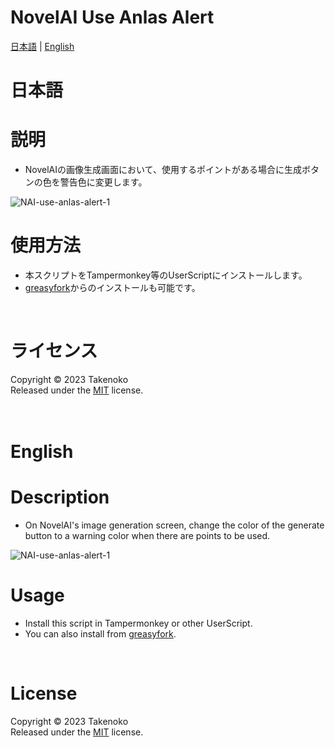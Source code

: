 # NovelAI Use Anlas Alert
[日本語](#日本語) | [English](#english)

# 日本語

# 説明
- NovelAIの画像生成画面において、使用するポイントがある場合に生成ボタンの色を警告色に変更します。
  
![NAI-use-anlas-alert-1](https://github.com/Takenoko3333/NAI-use-anlas-alert/assets/153407565/c6a4cc46-9655-47e1-92e3-f965d0ce7bb7)
<br>

# 使用方法
- 本スクリプトをTampermonkey等のUserScriptにインストールします。
- [greasyfork](https://greasyfork.org/ja/scripts/483223-novelai-use-anlas-alert)からのインストールも可能です。
<br>

# ライセンス
Copyright © 2023 Takenoko  
Released under the [MIT](https://opensource.org/licenses/mit-license.php) license.
<br><br><br>

# English

# Description
- On NovelAI's image generation screen, change the color of the generate button to a warning color when there are points to be used.

![NAI-use-anlas-alert-1](https://github.com/Takenoko3333/NAI-use-anlas-alert/assets/153407565/c6a4cc46-9655-47e1-92e3-f965d0ce7bb7)
<br>

# Usage
- Install this script in Tampermonkey or other UserScript.
- You can also install from [greasyfork](https://greasyfork.org/ja/scripts/483223-novelai-use-anlas-alert).
<br>

# License
Copyright © 2023 Takenoko  
Released under the [MIT](https://opensource.org/licenses/mit-license.php) license.
